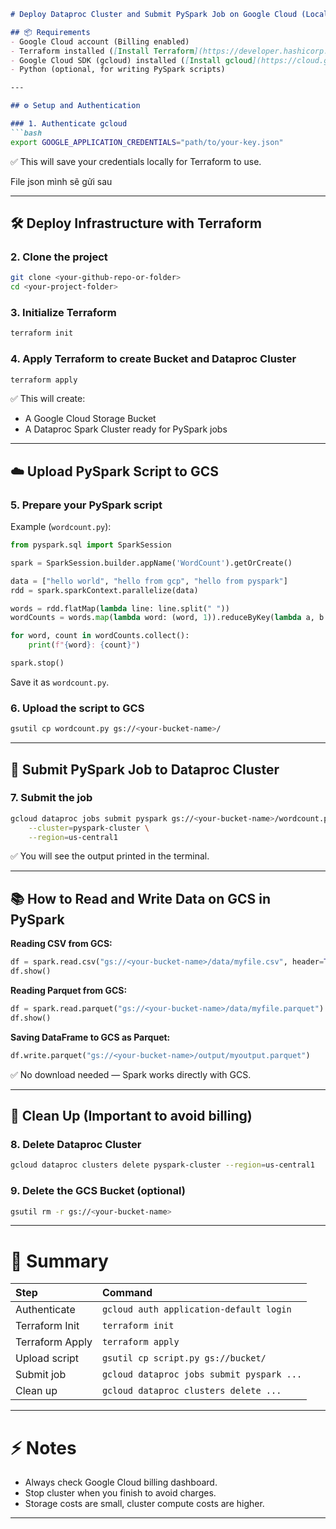 

```markdown
# Deploy Dataproc Cluster and Submit PySpark Job on Google Cloud (Local Setup)

## 📦 Requirements
- Google Cloud account (Billing enabled)
- Terraform installed ([Install Terraform](https://developer.hashicorp.com/terraform/tutorials/aws-get-started/install-cli))
- Google Cloud SDK (gcloud) installed ([Install gcloud](https://cloud.google.com/sdk/docs/install))
- Python (optional, for writing PySpark scripts)

---

## ⚙️ Setup and Authentication

### 1. Authenticate gcloud
```bash
export GOOGLE_APPLICATION_CREDENTIALS="path/to/your-key.json" 
```
✅ This will save your credentials locally for Terraform to use.

File json mình sẽ gửi sau 

---

## 🛠 Deploy Infrastructure with Terraform

### 2. Clone the project
```bash
git clone <your-github-repo-or-folder>
cd <your-project-folder>
```

### 3. Initialize Terraform
```bash
terraform init
```

### 4. Apply Terraform to create Bucket and Dataproc Cluster
```bash
terraform apply
```
✅ This will create:
- A Google Cloud Storage Bucket
- A Dataproc Spark Cluster ready for PySpark jobs

---

## ☁️ Upload PySpark Script to GCS

### 5. Prepare your PySpark script
Example (`wordcount.py`):
```python
from pyspark.sql import SparkSession

spark = SparkSession.builder.appName('WordCount').getOrCreate()

data = ["hello world", "hello from gcp", "hello from pyspark"]
rdd = spark.sparkContext.parallelize(data)

words = rdd.flatMap(lambda line: line.split(" "))
wordCounts = words.map(lambda word: (word, 1)).reduceByKey(lambda a, b: a + b)

for word, count in wordCounts.collect():
    print(f"{word}: {count}")

spark.stop()
```

Save it as `wordcount.py`.

### 6. Upload the script to GCS
```bash
gsutil cp wordcount.py gs://<your-bucket-name>/
```

---

## 🚀 Submit PySpark Job to Dataproc Cluster

### 7. Submit the job
```bash
gcloud dataproc jobs submit pyspark gs://<your-bucket-name>/wordcount.py \
    --cluster=pyspark-cluster \
    --region=us-central1
```

✅ You will see the output printed in the terminal.

---

## 📚 How to Read and Write Data on GCS in PySpark

**Reading CSV from GCS:**
```python
df = spark.read.csv("gs://<your-bucket-name>/data/myfile.csv", header=True, inferSchema=True)
df.show()
```

**Reading Parquet from GCS:**
```python
df = spark.read.parquet("gs://<your-bucket-name>/data/myfile.parquet")
df.show()
```

**Saving DataFrame to GCS as Parquet:**
```python
df.write.parquet("gs://<your-bucket-name>/output/myoutput.parquet")
```

✅ No download needed — Spark works directly with GCS.

---

## 🧹 Clean Up (Important to avoid billing)

### 8. Delete Dataproc Cluster
```bash
gcloud dataproc clusters delete pyspark-cluster --region=us-central1
```

### 9. Delete the GCS Bucket (optional)
```bash
gsutil rm -r gs://<your-bucket-name>
```

---

# 🎯 Summary

| Step | Command |
|:-----|:--------|
| Authenticate | `gcloud auth application-default login` |
| Terraform Init | `terraform init` |
| Terraform Apply | `terraform apply` |
| Upload script | `gsutil cp script.py gs://bucket/` |
| Submit job | `gcloud dataproc jobs submit pyspark ...` |
| Clean up | `gcloud dataproc clusters delete ...` |

---

# ⚡ Notes
- Always check Google Cloud billing dashboard.
- Stop cluster when you finish to avoid charges.
- Storage costs are small, cluster compute costs are higher.

---
